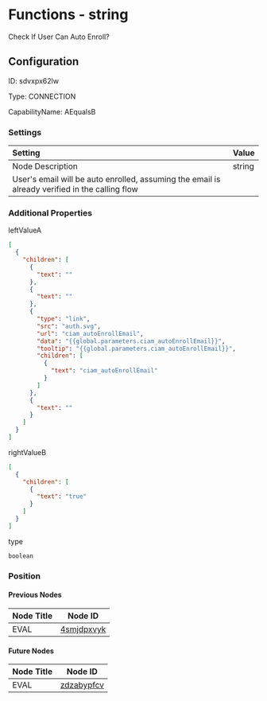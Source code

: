# Functions - string 
Check If User Can Auto Enroll?
## Configuration
ID:  sdvxpx62lw

Type: CONNECTION 

CapabilityName: AEqualsB

### Settings
| Setting | Value  |
| :------------------------ | ---------------------------------------- |
| Node Description | string 
User&#39;s email will be auto enrolled, assuming the email is already verified in the calling flow | 





### Additional Properties
leftValueA
```json 
[
  {
    "children": [
      {
        "text": ""
      },
      {
        "text": ""
      },
      {
        "type": "link",
        "src": "auth.svg",
        "url": "ciam_autoEnrollEmail",
        "data": "{{global.parameters.ciam_autoEnrollEmail}}",
        "tooltip": "{{global.parameters.ciam_autoEnrollEmail}}",
        "children": [
          {
            "text": "ciam_autoEnrollEmail"
          }
        ]
      },
      {
        "text": ""
      }
    ]
  }
]
```


rightValueB
```json 
[
  {
    "children": [
      {
        "text": "true"
      }
    ]
  }
]
```


type
```string 
boolean
```





### Position

#### Previous Nodes
| Node Title | Node ID |
| :------------- | ------------ |
| EVAL | [4smjdpxvyk](./4smjdpxvyk.md) | 
 
 #### Future Nodes
| Node Title | Node ID |
| :------------- | ------------ |
| EVAL |[zdzabypfcv](./zdzabypfcv.md) | 